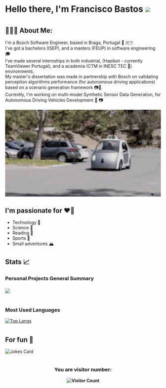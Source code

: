 <div align="left" style="margin-bottom: 40px;">
    <h1>Hello there, I'm Francisco Bastos </a> <img src="https://media.giphy.com/media/hvRJCLFzcasrR4ia7z/giphy.gif" width="25px"> </h1>
</div>

<h2 align="left">👨🏻‍💻 About Me:</h2>

I'm a Bosch Software Engineer, based in Braga, Portugal 📍 🇵🇹
<br>I've got a bachelors (ISEP), and a masters (FEUP) in software engineering 🎓
<br>I’ve made several internships in both industrial, (Hapibot - currently TeamViewer Portugal), and a academia (CTM in INESC TEC 📡) environments.
<br>My master's dissertation was made in partnership with Bosch on validating perception algorithms performance (for autonomous driving applications) based on a scenario generation framework 📷🚗.
<br>Currently, I'm working on multi-model Synthetic Sensor Data Generation, for Autonomous Driving Vehicles Development 🚗 📷
<br>
<br>
<img src="images/self-driving-car-automatic-car.gif" alt="Self-Driving Car GIF" width="600" />

<h2 align="left">I'm passionate for ❤️🚀</h2>

- Technology 🤖
- Science 🧪
- Reading 📖
- Sports 🏉
- Small adventures 🏔️

<div align="left" style="margin-bottom: 40px;">
<h2 aligh="left"> Stats 📈 </h2>
<h3> Personal Projects General Summary <h3>
  <picture>
    <source
      srcset="https://github-readme-stats.vercel.app/api?username=FranciscoBastos&show_icons=true&theme=tokyonight"
      media="(prefers-color-scheme: dark)"
    />
    <source
      srcset="https://github-readme-stats.vercel.app/api?username=FranciscoBastos&show_icons=true&theme=tokyonight"
      media="(prefers-color-scheme: light), (prefers-color-scheme: no-preference)"
    />
    <img src="https://github-readme-stats.vercel.app/api?username=FranciscoBastos&show_icons=true&theme=tokyonight" />
  </picture>
</div>

<h3> Most Used Languages </h3>
<div align="left" style="margin-bottom: 40px;">
  <a href="https://github.com/FranciscoBastos/FranciscoBastos">
    <img src="https://github-readme-stats.vercel.app/api/top-langs/?username=FranciscoBastos&layout=donut&theme=tokyonight" alt="Top Langs" />
  </a>
</div>

<h2> For fun 🎈 </h2>

<div align="left" style="margin-bottom: 40px;">
  <img src="https://readme-jokes.vercel.app/api" alt="Jokes Card" />
</div>

<h3 align="center"><strong> You are visitor number: <strong></h3>
<div align="center">
  <img src="https://profile-counter.glitch.me/{FranciscoBastos}/count.svg" alt="Visitor Count" />
</div>
